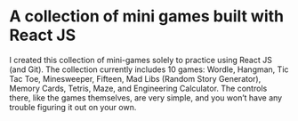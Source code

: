 # A collection of mini games built with React JS

I created this collection of mini-games solely to practice using React JS (and Git). The collection currently includes 10 games: Wordle, Hangman, Tic Tac Toe, Minesweeper, Fifteen, Mad Libs (Random Story Generator), Memory Cards, Tetris, Maze, and Engineering Calculator. The controls there, like the games themselves, are very simple, and you won’t have any trouble figuring it out on your own.
